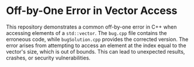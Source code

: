 # Off-by-One Error in Vector Access
This repository demonstrates a common off-by-one error in C++ when accessing elements of a `std::vector`. The `bug.cpp` file contains the erroneous code, while `bugSolution.cpp` provides the corrected version.  The error arises from attempting to access an element at the index equal to the vector's size, which is out of bounds.  This can lead to unexpected results, crashes, or security vulnerabilities.